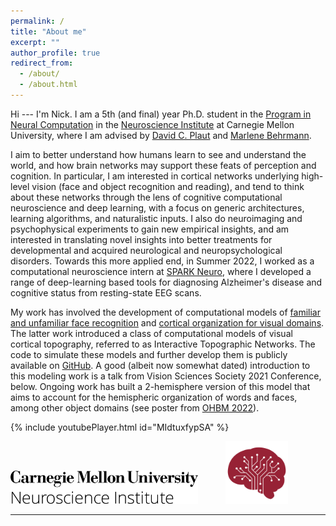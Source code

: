 ```yaml
---
permalink: /
title: "About me"
excerpt: ""
author_profile: true
redirect_from:
  - /about/
  - /about.html
---
```


Hi --- I'm Nick. I am a 5th (and final) year Ph.D. student in the [Program in Neural Computation](http://compneuro.cmu.edu/) in the [Neuroscience Institute](http://www.cmu.edu/ni) at Carnegie Mellon University, where I am advised by [David C. Plaut](http://www.cnbc.cmu.edu/~plaut/) and [Marlene Behrmann](http://www.cnbc.cmu.edu/~behrmann/).

I aim to better understand how humans learn to see and understand the world, and how brain networks may support these feats of perception and cognition. In particular, I am interested in cortical networks underlying high-level vision (face and object recognition and reading), and tend to think about these networks through the lens of cognitive computational neuroscience and deep learning, with a focus on generic architectures, learning algorithms, and naturalistic inputs. I also do neuroimaging and psychophysical experiments to gain new empirical insights, and am interested in translating novel insights into better treatments for developmental and acquired neurological and neuropsychological disorders. Towards this more applied end, in Summer 2022, I worked as a computational neuroscience intern at [SPARK Neuro](https://www.sparkneuro.com/), where I developed a range of deep-learning based tools for diagnosing Alzheimer's disease and cognitive status from resting-state EEG scans.

My work has involved the development of computational models of [familiar and unfamiliar face recognition](/publication/cognition2020) and [cortical organization for visual domains](/publication/pnas2022). The latter work introduced a class of computational models of visual cortical topography, referred to as Interactive Topographic Networks. The code to simulate these models and further develop them is publicly available on [GitHub](https://github.com/viscog-cmu/ITN.git). A good (albeit now somewhat dated) introduction to this modeling work is a talk from Vision Sciences Society 2021 Conference, below. Ongoing work has built a 2-hemisphere version of this model that aims to account for the hemispheric organization of words and faces, among other object domains (see poster from [OHBM 2022](/projects/ohbm2022)).



{% include youtubePlayer.html id="MIdtuxfypSA" %}

<!-- <br style="clear:both" /> -->
<p align="left">
  <img width="300" src="/images/Neuroscience_Institute_Black.png" alt="NI" style="margin-right: 20px">
  <img width="100" src="/images/CMNI_Logo_Red.png" alt="NI2" style="margin-left: 20px">
  <br>
</p>

<!-- ---   
# Publications and Pre-prints
<img align="left" src="/images/autism_pic.png" width="150" style="margin-right:10px"/> <b>[Uncharacteristic task-evoked pupillary responses implicate atypical locus coeruleus activity in autism](https://www.biorxiv.org/content/10.1101/863928v1.abstract)</b> <br>
Michael C. Granovetter, Charlie S. Burlingham, <b>Nicholas M. Blauch</b>, Nancy J. Minshaw, David J. Heeger, Marlene Behrmann (2019). <i>bioRXiv</i>.

<br style="clear:both" />
<br>
<img align="left" src="/images/ccn2019_pic.png" width="150" style="margin-right:10px"/> <b>[Computational insights into human expertise for familiar and unfamiliar face recognition](/publication/psyarxiv2019)</b> <br>
<b>Nicholas M. Blauch</b>, Marlene Behrmann, David C. Plaut. (2019). <i>PsyArxiv</i>.

<br style="clear:both" />
<br>
<img align="left" src="/images/nhb2019_pic.png" width="150" style="margin-right:10px"/> <b>[Representing Faces in 3D](/publication/nhb2019)</b> <br>
<b>Nicholas M. Blauch</b>, Marlene Behrmann. (2019)\\
<i>Nature Human Behavior</i>.

<br style="clear:both" />
<br>
<img align="left" src="/images/cogsci2017_pic.png" width="150" style="margin-right:10px"/> <b>[Functionally localized representations contain distributed information: insights from simulations of deep convolutional neural networks](/publication/cogsci2017)</b> <br>
<b>Nicholas M. Blauch</b>, Elissa Aminoff, Michael J. Tarr. (2017)\\
<i>39th Annual Proceedings of the Cognitive Science Society</i>, London U.K.
<br style="clear:both" />

---   
# Conference Presentations
<img align="left" src="/images/ccn2019_pic.png" width="150" style="margin-right:10px"/> <b>[Visual expertise and the familiar face advantage](/projects/CCN2019)</b> <br>
<b>Nicholas M. Blauch</b>, Marlene Behrmann, David Plaut.\\
Poster at <b>Cognitive Computational Neuroscience 2019</b>, Berlin Germany.

<br style="clear:both" />
<br>
<img align="left" src="/images/vss2019_pic.png" width="150" style="margin-right:10px"/> <b>[Assessing the similarity of object and scene representations through cross-validated voxel encoding models](/projects/VSS2019)</b> <br>
<b>Nicholas M. Blauch</b>, Filipe De Avile Belbute Peres, Alireza Chaman Zar, Juhi Farooqui, David Plaut, Marlene Behrmann. \\
Poster at <b>Vision Sciences 2019</b>, St. Pete Beach, FL.

<br style="clear:both" />
<br>
<img align="left" src="/images/ccn2018_pic.png" width="150" style="margin-right:10px"/> <b>[Task and stimulus normalization effects in face perception: an fMRI study](/projects/CCN2018)</b> <br>
<b>Nicholas M. Blauch</b>, Rosemary A. Cowell.\\
Poster at <b>Cognitive Computational Neuroscience 2018</b>, Philadelphia, PA.

<br style="clear:both" />
<br>
<img align="left" src="/images/cogsci2017_pic.png" width="150" style="margin-right:10px"/> <b>[Functionally localized representations contain distributed information](/talks/cogsci2017)</b> <br>
<b>Nicholas M. Blauch</b>, Elissa Aminoff, Michael J. Tarr.\\
Talk at <b>Cognitive Science 2017</b>, London, U.K.

<br style="clear:both" /> -->
---   
<!-- <br>
<p align="center">
  <img width="300" src="/images/brain.png" alt="Me" style="margin-right: 20px">
  <img width="300" src="/images/whitematter.png" alt="Also me" style="margin-left: 20px">
  <br>
  <em>Some pretty but uninformative pictures of me</em>
</p>
<br style="clear:both" /> -->


<!-- ### Recent publications
- Blauch N, Behrmann M. (2019). Representing Faces in 3D. Nature Human Behavior.
- Blauch N, Aminoff E, Tarr MJ. (2017). Functionally localized representations contain distributed information: insight from simulations of deep convolutional neural networks. 39th Annual Proceedings of the Cognitive Science Society, London U.K.

### Recent conference abstracts
- Blauch, N., Behrmann M., Plaut, D.C. (2019). Visual Expertise and the Familiar Face Advantage. Third Annual Cognitive
Computational Neuroscience Conference, 2019. Berlin, Germany.
- Blauch, N., De Avila Belbute Peres, F., Faroqui, J., Chaman Zar, A., Plaut, D., Behrmann, M. (2019). Assessing the
Similarity of Cortical Object and Scene Perception with Cross-Validated Voxel-Encoding Models. Vision Sciences Society
Annual Meeting. St. Pete Beach, FL.
- Blauch, N., Cowell, R.A. (2018). Task Demands and Stimulus Normalization in Face Perception: an fMRI Study. Second
Annual Cognitive Computational Neuroscience Conference, 2018. Philadelphia, PA.
- Blauch, N., Aminoff, E., Tarr, M.J. (2017). Understanding Cortical Face Selectivity. First Annual Cognitive Computational
Neuroscience Conference, 2017. New York, NY. -->

<!-- ### Bio
I did my undergraduate at the University of Massachusetts, Amherst, where I developed an [individual concentration](https://www.umass.edu/bdic/aboutus) in Cognitive Computational Neuroscience and minored in Physics. As an undergrad, I worked with Dave Huber on the nROUSE model of visual priming, and developed a behavioral experiment in which participants "navigated" along trajectories in a 2D isoluminant color space. I was also lucky to spend the summer after my sophomore year studying visual masking and crowding with Denis Pelli at NYU, and the following summer working on deep network simulations with Michael Tarr at CMU. After graduation, I spent a year working as a lab manager and research associate in Rosie Cowell's computational Memory and Perception Lab, learning the ins and outs of fMRI data analysis. I then returned to CMU to begin a Ph.D in Neural Computation.   -->

<!-- <div id="images" align="center">
    <img src="/images/cnbc.png" width="45%">

    <img src="/images/CMU_Logo_Horiz_Red.png" width="45%">
</div>​ -->

<!-- This is the front page of a website that is powered by the [academicpages template](https://github.com/academicpages/academicpages.github.io) and hosted on GitHub pages. [GitHub pages](https://pages.github.com) is a free service in which websites are built and hosted from code and data stored in a GitHub repository, automatically updating when a new commit is made to the respository. This template was forked from the [Minimal Mistakes Jekyll Theme](https://mmistakes.github.io/minimal-mistakes/) created by Michael Rose, and then extended to support the kinds of content that academics have: publications, talks, teaching, a portfolio, blog posts, and a dynamically-generated CV. You can fork [this repository](https://github.com/academicpages/academicpages.github.io) right now, modify the configuration and markdown files, add your own PDFs and other content, and have your own site for free, with no ads! An older version of this template powers my own personal website at [stuartgeiger.com](http://stuartgeiger.com), which uses [this Github repository](https://github.com/staeiou/staeiou.github.io).

A data-driven personal website
======
Like many other Jekyll-based GitHub Pages templates, academicpages makes you separate the website's content from its form. The content & metadata of your website are in structured markdown files, while various other files constitute the theme, specifying how to transform that content & metadata into HTML pages. You keep these various markdown (.md), YAML (.yml), HTML, and CSS files in a public GitHub repository. Each time you commit and push an update to the repository, the [GitHub pages](https://pages.github.com/) service creates static HTML pages based on these files, which are hosted on GitHub's servers free of charge.

Many of the features of dynamic content management systems (like Wordpress) can be achieved in this fashion, using a fraction of the computational resources and with far less vulnerability to hacking and DDoSing. You can also modify the theme to your heart's content without touching the content of your site. If you get to a point where you've broken something in Jekyll/HTML/CSS beyond repair, your markdown files describing your talks, publications, etc. are safe. You can rollback the changes or even delete the repository and start over -- just be sure to save the markdown files! Finally, you can also write scripts that process the structured data on the site, such as [this one](https://github.com/academicpages/academicpages.github.io/blob/master/talkmap.ipynb) that analyzes metadata in pages about talks to display [a map of every location you've given a talk](https://academicpages.github.io/talkmap.html).

Getting started
======
1. Register a GitHub account if you don't have one and confirm your e-mail (required!)
1. Fork [this repository](https://github.com/academicpages/academicpages.github.io) by clicking the "fork" button in the top right.
1. Go to the repository's settings (rightmost item in the tabs that start with "Code", should be below "Unwatch"). Rename the repository "[your GitHub username].github.io", which will also be your website's URL.
1. Set site-wide configuration and create content & metadata (see below -- also see [this set of diffs](http://archive.is/3TPas) showing what files were changed to set up [an example site](https://getorg-testacct.github.io) for a user with the username "getorg-testacct")
1. Upload any files (like PDFs, .zip files, etc.) to the files/ directory. They will appear at https://[your GitHub username].github.io/files/example.pdf.  
1. Check status by going to the repository settings, in the "GitHub pages" section

Site-wide configuration
------
The main configuration file for the site is in the base directory in [_config.yml](https://github.com/academicpages/academicpages.github.io/blob/master/_config.yml), which defines the content in the sidebars and other site-wide features. You will need to replace the default variables with ones about yourself and your site's github repository. The configuration file for the top menu is in [_data/navigation.yml](https://github.com/academicpages/academicpages.github.io/blob/master/_data/navigation.yml). For example, if you don't have a portfolio or blog posts, you can remove those items from that navigation.yml file to remove them from the header.

Create content & metadata
------
For site content, there is one markdown file for each type of content, which are stored in directories like _publications, _talks, _posts, _teaching, or _pages. For example, each talk is a markdown file in the [_talks directory](https://github.com/academicpages/academicpages.github.io/tree/master/_talks). At the top of each markdown file is structured data in YAML about the talk, which the theme will parse to do lots of cool stuff. The same structured data about a talk is used to generate the list of talks on the [Talks page](https://academicpages.github.io/talks), each [individual page](https://academicpages.github.io/talks/2012-03-01-talk-1) for specific talks, the talks section for the [CV page](https://academicpages.github.io/cv), and the [map of places you've given a talk](https://academicpages.github.io/talkmap.html) (if you run this [python file](https://github.com/academicpages/academicpages.github.io/blob/master/talkmap.py) or [Jupyter notebook](https://github.com/academicpages/academicpages.github.io/blob/master/talkmap.ipynb), which creates the HTML for the map based on the contents of the _talks directory).

**Markdown generator**

I have also created [a set of Jupyter notebooks](https://github.com/academicpages/academicpages.github.io/tree/master/markdown_generator
) that converts a CSV containing structured data about talks or presentations into individual markdown files that will be properly formatted for the academicpages template. The sample CSVs in that directory are the ones I used to create my own personal website at stuartgeiger.com. My usual workflow is that I keep a spreadsheet of my publications and talks, then run the code in these notebooks to generate the markdown files, then commit and push them to the GitHub repository.

How to edit your site's GitHub repository
------
Many people use a git client to create files on their local computer and then push them to GitHub's servers. If you are not familiar with git, you can directly edit these configuration and markdown files directly in the github.com interface. Navigate to a file (like [this one](https://github.com/academicpages/academicpages.github.io/blob/master/_talks/2012-03-01-talk-1.md) and click the pencil icon in the top right of the content preview (to the right of the "Raw | Blame | History" buttons). You can delete a file by clicking the trashcan icon to the right of the pencil icon. You can also create new files or upload files by navigating to a directory and clicking the "Create new file" or "Upload files" buttons.

Example: editing a markdown file for a talk
![Editing a markdown file for a talk](/images/editing-talk.png)

For more info
------
More info about configuring academicpages can be found in [the guide](https://academicpages.github.io/markdown/). The [guides for the Minimal Mistakes theme](https://mmistakes.github.io/minimal-mistakes/docs/configuration/) (which this theme was forked from) might also be helpful. -->
